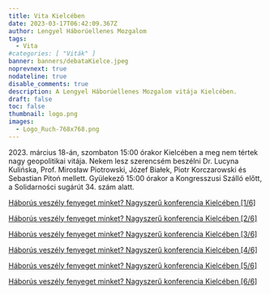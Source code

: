 ```yaml
---
title: Vita Kielcében
date: 2023-03-17T06:42:09.367Z
author: Lengyel Háborúellenes Mozgalom
tags:
  - Vita
#categories: [ "Viták" ]
banner: banners/debataKielce.jpeg
noprevnext: true
nodateline: true
disable_comments: true
description: A Lengyel Háborúellenes Mozgalom vitája Kielcében.
draft: false
toc: false
thumbnail: logo.png
images:
  - Logo_Ruch-768x768.png
---
```


2023\. március 18-án, szombaton 15:00 órakor Kielcében a meg nem tértek nagy geopolitikai vitája. Nekem lesz szerencsém beszélni Dr. Lucyna Kulińska, Prof. Mirosław Piotrowski, Józef Białek, Piotr Korczarowski és Sebastian Pitoń mellett. Gyülekező 15:00 órakor a Kongresszusi Szálló előtt, a Solidarności sugárút 34. szám alatt.

[Háborús veszély fenyeget minket? Nagyszerű konferencia Kielcében [1/6]](https://www.youtube.com/watch?v=tQMwfJ_-KWE "Háborús veszély fenyeget minket? Nagyszerű konferencia Kielcében [1/6]")

[Háborús veszély fenyeget minket? Nagyszerű konferencia Kielcében [2/6]](https://www.youtube.com/watch?v=4iCzgZ98NtQ "Háborús veszély fenyeget minket? Nagyszerű konferencia Kielcében [2/6]")

[Háborús veszély fenyeget minket? Nagyszerű konferencia Kielcében [3/6]](https://www.youtube.com/watch?v=KgMXF0FU6Jw "Háborús veszély fenyeget minket? Nagyszerű konferencia Kielcében [3/6]")

[Háborús veszély fenyeget minket? Nagyszerű konferencia Kielcében [4/6]](https://www.youtube.com/watch?v=13lwYpm-uno "Háborús veszély fenyeget minket? Nagyszerű konferencia Kielcében [4/6]")

[Háborús veszély fenyeget minket? Nagyszerű konferencia Kielcében [5/6]](https://www.youtube.com/watch?v=_7PMONnDBLE "Háborús veszély fenyeget minket? Nagyszerű konferencia Kielcében [5/6]")

[Háborús veszély fenyeget minket? Nagyszerű konferencia Kielcében [6/6]](https://www.youtube.com/watch?v=4V4MpXF36q0 "Háborús veszély fenyeget minket? Nagyszerű konferencia Kielcében [6/6]")
